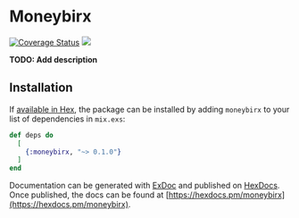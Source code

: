 # Moneybirx

[![Coverage Status](https://coveralls.io/repos/github/Codaisseur/moneybirx/badge.svg?branch=refs/heads/master)](https://coveralls.io/github/Codaisseur/moneybirx?branch=refs/heads/master) [![](https://github.com/Codaisseur/moneybirx/workflows/Run%20Tests/badge.svg)](https://github.com/Codaisseur/erlenmeyer)

**TODO: Add description**

## Installation

If [available in Hex](https://hex.pm/docs/publish), the package can be installed
by adding `moneybirx` to your list of dependencies in `mix.exs`:

```elixir
def deps do
  [
    {:moneybirx, "~> 0.1.0"}
  ]
end
```

Documentation can be generated with [ExDoc](https://github.com/elixir-lang/ex_doc)
and published on [HexDocs](https://hexdocs.pm). Once published, the docs can
be found at [https://hexdocs.pm/moneybirx](https://hexdocs.pm/moneybirx).

